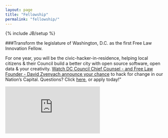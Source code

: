 ```yaml
---
layout: page
title: "Fellowship"
permalink: "fellowship/"
---
```

{% include JB/setup %}

###Transform the legislature of Washington, D.C. as the first Free Law Innovation Fellow.  

For one year, you will be the civic-hacker-in-residence, helping local citizens & their Council build a better city with open source software, open data & your creativity. [ Watch DC Council Chief Counsel - and Free Law Founder - David Zvenyach announce your chance](https://www.youtube.com/watch?v=iJFQWogigv8_) to hack for change in our Nation’s Capital.  Questions?  Click [here](https://screendoor.dobt.co/opengov-foundation/free-law-innovation-fellowship-civic-hacking-on-the-d-c-council#submitQuestionModal), or apply today!”
  
<iframe id='frame' src='http://screendoor.dobt.co/embedded/projects/350/responses/new' frameborder='0' marginheight='0' marginwidth='0'></iframe>


